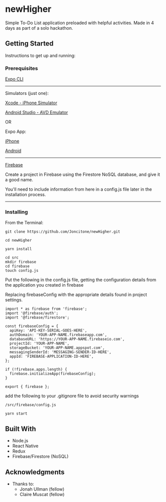 # newHigher

Simple To-Do List application preloaded with helpful activities. Made in 4 days as part of a solo hackathon.

## Getting Started

Instructions to get up and running:

### Prerequisites

[Expo CLI](https://docs.expo.io/workflow/expo-cli/)

---

Simulators (just one):

[Xcode - iPhone Simulator](https://developer.apple.com/xcode/)

[Android Studio - AVD Emulator](https://developer.android.com/studio)

OR

Expo App:

[iPhone](https://apps.apple.com/us/app/expo-client/id982107779)

[Android](https://play.google.com/store/apps/details?id=host.exp.exponent)

---

[Firebase](https://console.firebase.google.com/u/0/)

Create a project in Firebase using the Firestore NoSQL database, and give it a good name.

You'll need to include information from here in a config.js file later in the installation process.

---

### Installing

From the Terminal:

```
git clone https://github.com/Joncitone/newHigher.git
```

```
cd newHigher
```

```
yarn install
```

```
cd src
mkdir firebase
cd firebase
touch config.js
```

Put the following in the config.js file, getting the configuration details from the application you created in firebase

Replacing firebaseConfig with the appropriate details found in project settings.

```
import * as firebase from 'firebase';
import '@firebase/auth';
import '@firebase/firestore';

const firebaseConfig = {
  apiKey: 'API-KEY-SERIAL-GOES-HERE',
  authDomain: 'YOUR-APP-NAME.firebaseapp.com',
  databaseURL: 'https://YOUR-APP-NAME.firebaseio.com',
  projectId: 'YOUR-APP-NAME',
  storageBucket: 'YOUR-APP-NAME.appspot.com',
  messagingSenderId: 'MESSAGING-SENDER-ID-HERE',
  appId: 'FIREBASE-APPLICATION-ID-HERE',
};

if (!firebase.apps.length) {
  firebase.initializeApp(firebaseConfig);
}

export { firebase };
```

add the following to your .gitignore file to avoid security warnings

```
/src/firebase/config.js
```

```
yarn start
```

## Built With

- Node.js
- React Native
- Redux
- Firebase/Firestore (NoSQL)

## Acknowledgments

- Thanks to:
  - Jonah Ullman (fellow)
  - Claire Muscat (fellow)
